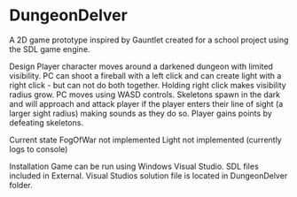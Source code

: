 # DungeonDelver
 A 2D game prototype inspired by Gauntlet created for a school project using the SDL game engine.
 
 Design
 Player character moves around a darkened dungeon with limited visibility. 
 PC can shoot a fireball with a left click and can create light with a right click - but can not do both together. Holding right click makes visibility radius grow.
 PC moves using WASD controls.
 Skeletons spawn in the dark and will approach and attack player if the player enters their line of sight (a larger sight radius) making sounds as they do so.
 Player gains points by defeating skeletons.
 
 Current state
 FogOfWar not implemented
 Light not implemented (currently logs to console)
 
 Installation
 Game can be run using Windows Visual Studio. 
 SDL files included in External.
 Visual Studios solution file is located in DungeonDelver folder.
